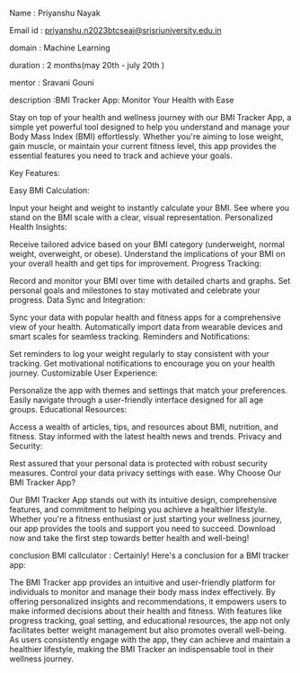 Name : Priyanshu Nayak

Email id : priyanshu.n2023btcseai@srisriuniversity.edu.in

domain : Machine Learning

duration :  2 months(may 20th - july 20th )

mentor : Sravani Gouni

description :BMI Tracker App: Monitor Your Health with Ease

Stay on top of your health and wellness journey with our BMI Tracker App, a simple yet powerful tool designed to help you understand and manage your Body Mass Index (BMI) effortlessly. Whether you're aiming to lose weight, gain muscle, or maintain your current fitness level, this app provides the essential features you need to track and achieve your goals.

Key Features:

Easy BMI Calculation:

Input your height and weight to instantly calculate your BMI.
See where you stand on the BMI scale with a clear, visual representation.
Personalized Health Insights:

Receive tailored advice based on your BMI category (underweight, normal weight, overweight, or obese).
Understand the implications of your BMI on your overall health and get tips for improvement.
Progress Tracking:

Record and monitor your BMI over time with detailed charts and graphs.
Set personal goals and milestones to stay motivated and celebrate your progress.
Data Sync and Integration:

Sync your data with popular health and fitness apps for a comprehensive view of your health.
Automatically import data from wearable devices and smart scales for seamless tracking.
Reminders and Notifications:

Set reminders to log your weight regularly to stay consistent with your tracking.
Get motivational notifications to encourage you on your health journey.
Customizable User Experience:

Personalize the app with themes and settings that match your preferences.
Easily navigate through a user-friendly interface designed for all age groups.
Educational Resources:

Access a wealth of articles, tips, and resources about BMI, nutrition, and fitness.
Stay informed with the latest health news and trends.
Privacy and Security:

Rest assured that your personal data is protected with robust security measures.
Control your data privacy settings with ease.
Why Choose Our BMI Tracker App?

Our BMI Tracker App stands out with its intuitive design, comprehensive features, and commitment to helping you achieve a healthier lifestyle. Whether you're a fitness enthusiast or just starting your wellness journey, our app provides the tools and support you need to succeed. Download now and take the first step towards better health and well-being!

conclusion BMI callculator : Certainly! Here's a conclusion for a BMI tracker app:

The BMI Tracker app provides an intuitive and user-friendly platform for individuals to monitor and manage their body mass index effectively. By offering personalized insights and recommendations, it empowers users to make informed decisions about their health and fitness. With features like progress tracking, goal setting, and educational resources, the app not only facilitates better weight management but also promotes overall well-being. As users consistently engage with the app, they can achieve and maintain a healthier lifestyle, making the BMI Tracker an indispensable tool in their wellness journey.

